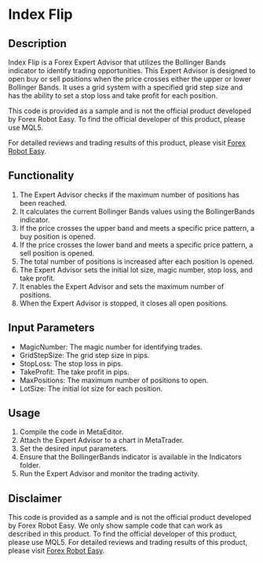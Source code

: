 # Index Flip

## Description
Index Flip is a Forex Expert Advisor that utilizes the Bollinger Bands indicator to identify trading opportunities. This Expert Advisor is designed to open buy or sell positions when the price crosses either the upper or lower Bollinger Bands. It uses a grid system with a specified grid step size and has the ability to set a stop loss and take profit for each position.

This code is provided as a sample and is not the official product developed by Forex Robot Easy. To find the official developer of this product, please use MQL5.

For detailed reviews and trading results of this product, please visit [Forex Robot Easy](https://forexroboteasy.com/forex-robot-review/ea-index-flip-review-profitable-forex-software-with-grid-system/).

## Functionality
1. The Expert Advisor checks if the maximum number of positions has been reached.
2. It calculates the current Bollinger Bands values using the BollingerBands indicator.
3. If the price crosses the upper band and meets a specific price pattern, a buy position is opened.
4. If the price crosses the lower band and meets a specific price pattern, a sell position is opened.
5. The total number of positions is increased after each position is opened.
6. The Expert Advisor sets the initial lot size, magic number, stop loss, and take profit.
7. It enables the Expert Advisor and sets the maximum number of positions.
8. When the Expert Advisor is stopped, it closes all open positions.

## Input Parameters
- MagicNumber: The magic number for identifying trades.
- GridStepSize: The grid step size in pips.
- StopLoss: The stop loss in pips.
- TakeProfit: The take profit in pips.
- MaxPositions: The maximum number of positions to open.
- LotSize: The initial lot size for each position.

## Usage
1. Compile the code in MetaEditor.
2. Attach the Expert Advisor to a chart in MetaTrader.
3. Set the desired input parameters.
4. Ensure that the BollingerBands indicator is available in the Indicators folder.
5. Run the Expert Advisor and monitor the trading activity.

## Disclaimer
This code is provided as a sample and is not the official product developed by Forex Robot Easy. We only show sample code that can work as described in this product. To find the official developer of this product, please use MQL5. For detailed reviews and trading results of this product, please visit [Forex Robot Easy](https://forexroboteasy.com/forex-robot-review/ea-index-flip-review-profitable-forex-software-with-grid-system/).
